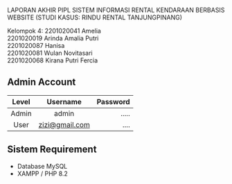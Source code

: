 LAPORAN AKHIR PIPL
SISTEM INFORMASI RENTAL KENDARAAN BERBASIS WEBSITE 
(STUDI KASUS: RINDU RENTAL TANJUNGPINANG) 


Kelompok 4:
2201020041 Amelia                                                                                                                         
2201020019 Arinda Amalia Putri   
2201020087 Hanisa                                                                                                                      
2201020081 Wulan Novitasari                                                                                                               
2201020068 Kirana Putri Fercia



## Admin Account

| Level |    Username    | Password |
| :---: | :------------: | -------: |
| Admin |     admin      |    ..... |
| User  | zizi@gmail.com |     .... |

## Sistem Requirement

- Database MySQL
- XAMPP / PHP 8.2
